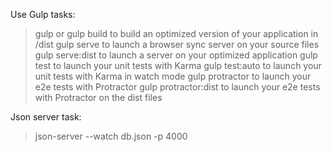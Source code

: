 Use Gulp tasks:

> gulp or gulp build to build an optimized version of your application in /dist
> gulp serve to launch a browser sync server on your source files
> gulp serve:dist to launch a server on your optimized application
> gulp test to launch your unit tests with Karma
> gulp test:auto to launch your unit tests with Karma in watch mode
> gulp protractor to launch your e2e tests with Protractor
> gulp protractor:dist to launch your e2e tests with Protractor on the dist files

Json server task:

> json-server --watch db.json -p 4000
